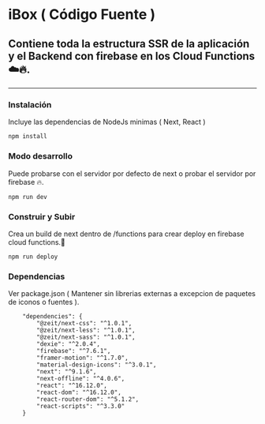 # iBox ( Código Fuente )
## Contiene toda la estructura SSR de la aplicación y el Backend con firebase en los Cloud Functions ☁️🔥.
----------
### Instalación
Incluye las dependencias de NodeJs minimas ( Next, React )

```
npm install
```
### Modo desarrollo
Puede probarse con el servidor por defecto de next o probar el servidor por firebase 🔥.
```
npm run dev
```
### Construir y Subir
Crea un build de next dentro de /functions para crear deploy en firebase cloud functions.🔧
```
npm run deploy
```

### Dependencias 
Ver package.json ( Mantener sin librerias externas a excepcion de paquetes de iconos o fuentes ).
```
    "dependencies": {
        "@zeit/next-css": "^1.0.1",
        "@zeit/next-less": "^1.0.1",
        "@zeit/next-sass": "^1.0.1",
        "dexie": "^2.0.4",
        "firebase": "^7.6.1",
        "framer-motion": "^1.7.0",
        "material-design-icons": "^3.0.1",
        "next": "^9.1.6",
        "next-offline": "^4.0.6",
        "react": "^16.12.0",
        "react-dom": "^16.12.0",
        "react-router-dom": "^5.1.2",
        "react-scripts": "^3.3.0"
    }
```
